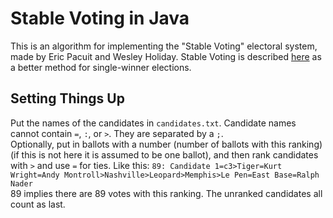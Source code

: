 # Stable Voting in Java
This is an algorithm for implementing the "Stable Voting" electoral system, made by Eric Pacuit and Wesley Holiday. Stable Voting is described [here](https://arxiv.org/pdf/2108.00542.pdf) as a better method for single-winner elections.
## Setting Things Up
Put the names of the candidates in `candidates.txt`. Candidate names cannot contain `=`, `:`, or `>`. They are separated by a `;`.<br>
Optionally, put in ballots with a number (number of ballots with this ranking) (if this is not here it is assumed to be one ballot), and then rank candidates with `>` and use `=` for ties. Like this: `89: Candidate 1=c3>Tiger=Kurt Wright=Andy Montroll>Nashville>Leopard>Memphis>Le Pen=East Base=Ralph Nader` <br>
89 implies there are 89 votes with this ranking. The unranked candidates all count as last.